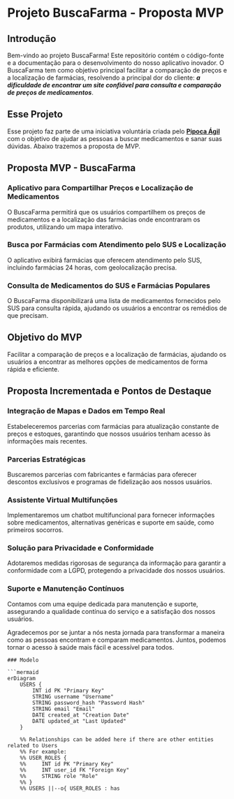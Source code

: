 # Projeto BuscaFarma - Proposta MVP

## Introdução

Bem-vindo ao projeto BuscaFarma! Este repositório contém o código-fonte e a documentação para o desenvolvimento do nosso aplicativo inovador. O BuscaFarma tem como objetivo principal facilitar a comparação de preços e a localização de farmácias, resolvendo a principal dor do cliente: ***a dificuldade de encontrar um site confiável para consulta e comparação de preços de medicamentos***.

## Esse Projeto

Esse projeto faz parte de uma iniciativa voluntária criada pelo **[Pipoca Ágil](https://pipocaagil.com.br/)** com o objetivo de ajudar as pessoas a buscar medicamentos e sanar suas dúvidas. Abaixo trazemos a proposta de MVP.

## Proposta MVP - BuscaFarma

### Aplicativo para Compartilhar Preços e Localização de Medicamentos

O BuscaFarma permitirá que os usuários compartilhem os preços de medicamentos e a localização das farmácias onde encontraram os produtos, utilizando um mapa interativo.

### Busca por Farmácias com Atendimento pelo SUS e Localização

O aplicativo exibirá farmácias que oferecem atendimento pelo SUS, incluindo farmácias 24 horas, com geolocalização precisa.

### Consulta de Medicamentos do SUS e Farmácias Populares

O BuscaFarma disponibilizará uma lista de medicamentos fornecidos pelo SUS para consulta rápida, ajudando os usuários a encontrar os remédios de que precisam.

## Objetivo do MVP

Facilitar a comparação de preços e a localização de farmácias, ajudando os usuários a encontrar as melhores opções de medicamentos de forma rápida e eficiente.

## Proposta Incrementada e Pontos de Destaque

### Integração de Mapas e Dados em Tempo Real

Estabeleceremos parcerias com farmácias para atualização constante de preços e estoques, garantindo que nossos usuários tenham acesso às informações mais recentes.

### Parcerias Estratégicas

Buscaremos parcerias com fabricantes e farmácias para oferecer descontos exclusivos e programas de fidelização aos nossos usuários.

### Assistente Virtual Multifunções

Implementaremos um chatbot multifuncional para fornecer informações sobre medicamentos, alternativas genéricas e suporte em saúde, como primeiros socorros.

### Solução para Privacidade e Conformidade

Adotaremos medidas rigorosas de segurança da informação para garantir a conformidade com a LGPD, protegendo a privacidade dos nossos usuários.

### Suporte e Manutenção Contínuos

Contamos com uma equipe dedicada para manutenção e suporte, assegurando a qualidade contínua do serviço e a satisfação dos nossos usuários.

Agradecemos por se juntar a nós nesta jornada para transformar a maneira como as pessoas encontram e comparam medicamentos. Juntos, podemos tornar o acesso à saúde mais fácil e acessível para todos.

```
### Modelo

```mermaid
erDiagram
    USERS {
        INT id PK "Primary Key"
        STRING username "Username"
        STRING password_hash "Password Hash"
        STRING email "Email"
        DATE created_at "Creation Date"
        DATE updated_at "Last Updated"
    }

    %% Relationships can be added here if there are other entities related to Users
    %% For example:
    %% USER_ROLES {
    %%     INT id PK "Primary Key"
    %%     INT user_id FK "Foreign Key"
    %%     STRING role "Role"
    %% }
    %% USERS ||--o{ USER_ROLES : has

```
